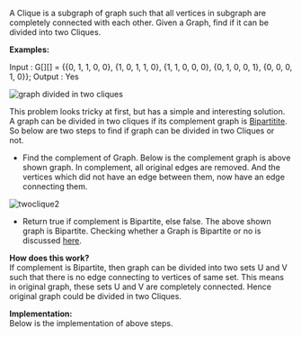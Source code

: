 A Clique is a subgraph of graph such that all vertices in subgraph are completely connected with each other. Given a Graph, find if it can be divided into two Cliques.

**Examples:**

Input : G[][] =   {{0, 1, 1, 0, 0},
                  {1, 0, 1, 1, 0},
                  {1, 1, 0, 0, 0},
                  {0, 1, 0, 0, 1},
                  {0, 0, 0, 1, 0}};
Output : Yes

![graph divided in two cliques](https://media.geeksforgeeks.org/wp-content/cdn-uploads/TwoClique1.png)

This problem looks tricky at first, but has a simple and interesting solution. A graph can be divided in two cliques if its complement graph is [Bipartitite](https://www.geeksforgeeks.org/bipartite-graph/). So below are two steps to find if graph can be divided in two Cliques or not. 

- Find the complement of Graph. Below is the complement graph is above shown graph. In complement, all original edges are removed. And the vertices which did not have an edge between them, now have an edge connecting them. 

![twoclique2](https://media.geeksforgeeks.org/wp-content/cdn-uploads/TwoClique2.png)

- Return true if complement is Bipartite, else false. The above shown graph is Bipartite. Checking whether a Graph is Bipartite or no is discussed [here](https://www.geeksforgeeks.org/bipartite-graph/).

**How does this work?**   
If complement is Bipartite, then graph can be divided into two sets U and V such that there is no edge connecting to vertices of same set. This means in original graph, these sets U and V are completely connected. Hence original graph could be divided in two Cliques.

**Implementation:**   
Below is the implementation of above steps. 